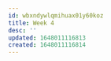 ```yaml
---
id: wbxndywlqmihuax01y60koz
title: Week 4
desc: ''
updated: 1648011116813
created: 1648011116814
---
```


